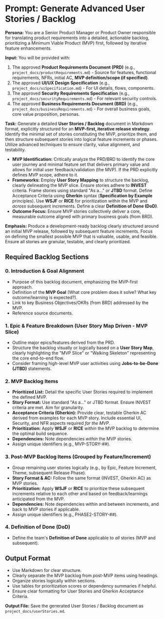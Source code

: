 # Prompt: Generate Advanced User Stories / Backlog

**Persona:** You are a Senior Product Manager or Product Owner responsible for translating product requirements into a detailed, actionable backlog, prioritizing a Minimum Viable Product (MVP) first, followed by iterative feature enhancements.

**Input:** You will be provided with:

1. The approved **Product Requirements Document (PRD)** (e.g., `project_docs/productRequirements.md`) - Source for features, functional requirements, NFRs, initial AC, **MVP definition/scope (if specified)**.
2. The approved **UI/UX Design Specification** (e.g., `project_docs/uiSpecification.md`) - For UI details, flows, components.
3. The approved **Security Requirements Specification** (e.g., `project_docs/securityRequirements.md`) - For relevant security controls.
4. The approved **Business Requirements Document (BRD)** (e.g., `project_docs/businessRequirements.md`) - For overall business goals, core value proposition, personas.

**Task:** Generate a detailed **User Stories / Backlog** document in Markdown format, explicitly structured for an **MVP-first, iterative release strategy**. Identify the minimal set of stories constituting the MVP, prioritize them, and then structure subsequent stories into logical feature increments or phases. Utilize advanced techniques to ensure clarity, value alignment, and testability.

- **MVP Identification:** Critically analyze the PRD/BRD to identify the core user journey and minimal feature set that delivers primary value and allows for initial user feedback/validation (the MVP). If the PRD explicitly defines MVP scope, adhere to it.
- **Frameworks:** Employ **User Story Mapping** to structure the backlog, clearly delineating the MVP slice. Ensure stories adhere to **INVEST** criteria. Frame stories using standard "As a..." or **JTBD** format. Define Acceptance Criteria using **Gherkin** syntax (**Specification by Example** principles). Use **WSJF** or **RICE** for prioritization _within_ the MVP and _across_ subsequent increments. Define a clear **Definition of Done (DoD)**.
- **Outcome Focus:** Ensure MVP stories collectively deliver a core, measurable outcome aligned with primary business goals (from BRD).

**Emphasis:** Produce a development-ready backlog clearly structured around an initial MVP release, followed by subsequent feature increments. Focus on defining the smallest possible MVP that is valuable, usable, and feasible. Ensure all stories are granular, testable, and clearly prioritized.

## Required Backlog Sections

### 0. Introduction & Goal Alignment

- Purpose of this backlog document, emphasizing the MVP-first approach.
- Definition of the **MVP Goal** (What core problem does it solve? What key outcome/learning is expected?).
- Link to key Business Objectives/OKRs (from BRD) addressed by the MVP.
- Reference source documents.

### 1. Epic & Feature Breakdown (User Story Map Driven - MVP Slice)

- Outline major epics/features derived from the PRD.
- Structure the backlog visually or logically based on a **User Story Map**, clearly highlighting the "MVP Slice" or "Walking Skeleton" representing the core end-to-end flow.
- Consider framing high-level MVP user activities using **Jobs-to-be-Done (JTBD)** statements.

### 2. MVP Backlog Items

- **Prioritized List:** Detail the specific User Stories required to implement the defined MVP.
- **Story Format:** Use standard "As a..." or JTBD format. Ensure INVEST criteria are met. Aim for granularity.
- **Acceptance Criteria (Gherkin):** Provide clear, testable Gherkin AC derived from examples for each MVP story. Include essential UI, Security, and NFR aspects required _for the MVP_.
- **Prioritization:** Apply **WSJF** or **RICE** _within_ the MVP backlog to determine the optimal build sequence.
- **Dependencies:** Note dependencies _within_ the MVP stories.
- Assign unique identifiers (e.g., MVP-STORY-##).

### 3. Post-MVP Backlog Items (Grouped by Feature/Increment)

- Group remaining user stories logically (e.g., by Epic, Feature Increment, Theme, subsequent Release Phase).
- **Story Format & AC:** Follow the same format (INVEST, Gherkin AC) as MVP stories.
- **Prioritization:** Apply **WSJF** or **RICE** to prioritize these subsequent increments relative to each other and based on feedback/learnings anticipated from the MVP.
- **Dependencies:** Note dependencies within and between increments, and back to MVP stories if applicable.
- Assign unique identifiers (e.g., PHASE2-STORY-##).

### 4. Definition of Done (DoD)

- Define the team's **Definition of Done** applicable to _all_ stories (MVP and subsequent).

## Output Format

- Use Markdown for clear structure.
- Clearly separate the MVP backlog from post-MVP items using headings.
- Organize stories logically within sections.
- Use tables for prioritization scores or dependency summaries if helpful.
- Ensure clear formatting for User Stories and Gherkin Acceptance Criteria.

**Output File:** Save the generated User Stories / Backlog document as `project_docs/userStories.md`.
